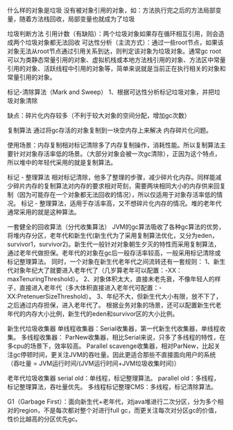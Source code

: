 
什么样的对象是垃圾
没有被对象引用的对象，如：方法执行完之后的方法局部变量，随着方法栈回收，局部变量也就成为了垃圾

垃圾判断方法
引用计数（有缺陷）：两个垃圾对象如果存在循环相互引用，则会造成两个垃圾对象都无法回收
可达性分析（主流方式）：通过一些root节点，如果该对象无法从root节点通过引用关系到达，则判定该对象为垃圾对象。通常gc root可以为类静态常量引用的对象、虚拟机栈或本地方法栈引用的对象、方法区中常量引用的对象、活跃线程中引用的对象等，简单来说就是当前正在执行相关的对象和常量引用的对象。

标记-清除算法（Mark and Sweep）
1、根据可达性分析标记垃圾对象，并把垃圾对象清除

缺点：碎片化内存较多（不利于较大对象的空间分配，增加gc次数）

复制算法
通过将gc存活的对象复制到一块空内存上来解决 内存碎片化问题。

使用场景：内存复制相对标记清除多了内存复制操作，消耗性能。所以复制算法主要针对对象存活率低的场景。（大部分对象会被一次gc清除），正因为这个特点，所以堆中的年轻代采用的就是复制算法。

标记 - 整理算法
相对标记清除，他多了整理的步骤，减少碎片化内存。同样能减少碎片内存的复制算法对内存的要求相对苛刻，需要两块相同大小的内存供来回复制（因为可能存在一个对象都无法回收的情况），所以仅适用于对象存活率低的情况。
标记 - 整理算法，适用于存活率高，又不想碎片化内存的情况。堆的老年代通常采用的就是这种算法。

一套健全的回收算法（分代收集算法）
JVM的gc算法吸收了各种gc算法的优势，将堆内存分区，老年代和新生代(新生代为了采用复制算法优化，又分为eden，survivor1，survivor2)。新生代一般针对对象朝生夕灭的特性而采用复制算法，通过老年代做担保。老年代的对象在gc后一般存活率较高，一般采用标记清除或标记整理算法。
同时，一个对象在新生代老年代之间流转还有一套规则：
1、新生代对象年纪大了就要进入老年代了（几岁算老年可以配置：-XX：maxTenuringThreshold）。
2、对象体积太大，直接未老先衰，不像年轻人的样子，直接进入老年代（多大体积直接进入老年代可配置：-XX:PretenuerSizeThreshold）。
3、年纪不大，但新生代大小有限，放不下了，之后通过内存担保，进入老年代了。
根据业务对象的场景，还可以配置新生代老年代的内存大小比例，新生代的eden和survivor区的大小比例。

新生代垃圾收集器
单线程收集器：Serial收集器，第一代新生代收集器，单线程收集。
多线程收集器：
ParNew收集器，相比Serial来说，只多了多线程的特性，在多cpu的场景下，效率较高。
Parallel scavenge收集器，相对ParNew，比起关注gc停顿时间，更关注JVM的吞吐量。因此更适合那些不直接面向用户的系统（吞吐量 = JVM运行时间/(JVM运行时间+JVM垃圾收集时间)）

老年代垃圾收集器
serial old：单线程，标记整理算法。
parallel old：多线程，标记整理算法，吞吐量优先。
多线程标记整理CMS：多线程，标记清除算法。

G1（Garbage First）：面向新生代+老年代，对java堆进行二次分区，分为多个相对的region，不是每次都对整个对进行full gc，而更关注每次对分区gc的价值，性价比越高的分区优先gc。
